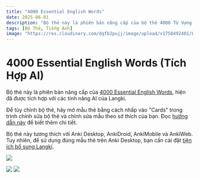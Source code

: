 ```yaml
---
title: "4000 Essential English Words"
date: 2025-06-01
description: "Bộ thẻ này là phiên bản nâng cấp của bộ thẻ 4000 Từ Vựng Tiếng Anh, nay đã được tích hợp với các tính năng AI của Langki."
tags: [Bộ Thẻ, Tiếng Anh]
image: "https://res.cloudinary.com/dqfb2pujj/image/upload/v1750492401/Langki/f1krbhqmp2phrbdmswel.png"
---
```


# 4000 Essential English Words (Tích Hợp AI)

Bộ thẻ này là phiên bản nâng cấp của [4000 Essential English Words](https://ankiweb.net/shared/info/1104981491), hiện đã được tích hợp với các tính năng AI của Langki.

<!--truncate-->

Để tùy chỉnh bộ thẻ, hãy mở mẫu thẻ bằng cách nhấp vào "Cards" trong trình chỉnh sửa bộ thẻ và chỉnh sửa mẫu theo sở thích của bạn. Đọc [hướng dẫn này](https://langki.net/docs/langki_configuration) để biết thêm chi tiết.

Bộ thẻ này tương thích với Anki Desktop, AnkiDroid, AnkiMobile và AnkiWeb. Tuy nhiên, để sử dụng đúng mẫu thẻ trên Anki Desktop, bạn cần cài đặt [tiện ích bổ sung Langki](https://ankiweb.net/shared/info/1400986563).

![](https://res.cloudinary.com/dqfb2pujj/image/upload/v1750492139/Langki/wpl2vsguarqindjfryqj.png)

![](https://res.cloudinary.com/dqfb2pujj/image/upload/v1750492280/Langki/hnsxrssybvwuga7i0pdh.png)
![](https://res.cloudinary.com/dqfb2pujj/image/upload/v1750492296/Langki/d58jgiduy4ihdxshiivc.png)
